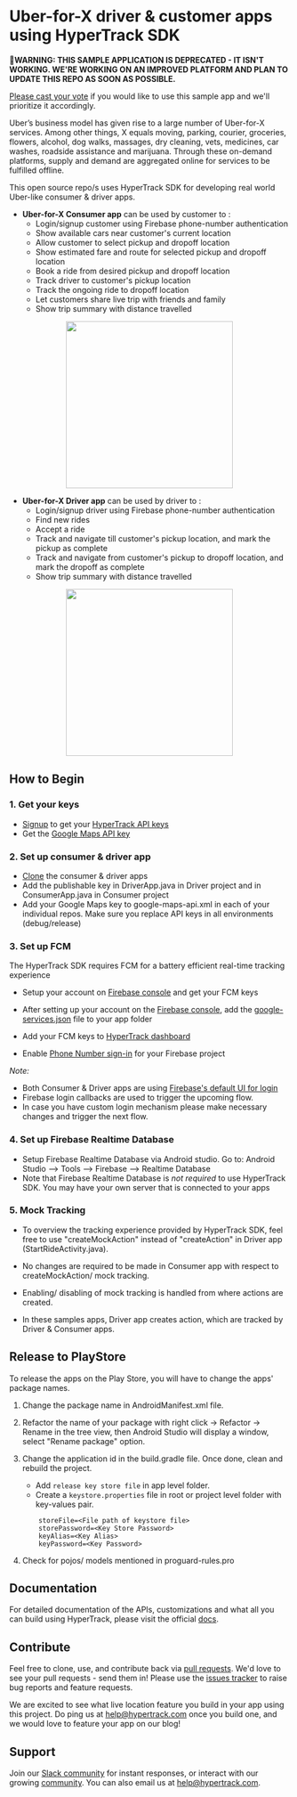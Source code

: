 # Uber-for-X driver & customer apps using HyperTrack SDK

**🛑WARNING: THIS SAMPLE APPLICATION IS DEPRECATED - IT ISN'T WORKING. WE'RE WORKING ON AN IMPROVED PLATFORM AND PLAN TO UPDATE THIS REPO AS SOON AS POSSIBLE.**

[Please cast your vote](https://hypertrack.canny.io/feature-requests/p/update-sample-apps-to-new-v3-architecture) if you would like to use this sample app and we'll prioritize it accordingly.

Uber’s business model has given rise to a large number of Uber-for-X services. Among other things, X equals moving, parking, courier, groceries, flowers, alcohol, dog walks, massages, dry cleaning, vets, medicines, car washes, roadside assistance and marijuana. Through these on-demand platforms, supply and demand are aggregated online for services to be fulfilled offline.

This open source repo/s uses HyperTrack SDK for developing real world Uber-like consumer & driver apps.

 - **Uber-for-X Consumer app** can be used by customer to :
      - Login/signup customer using Firebase phone-number authentication
      - Show available cars near customer's current location
      - Allow customer to select pickup and dropoff location
      - Show estimated fare and route for selected pickup and dropoff location
      - Book a ride from desired pickup and dropoff location
      - Track driver to customer's pickup location
      - Track the ongoing ride to dropoff location
      - Let customers share live trip with friends and family
      - Show trip summary with distance travelled

<p align="center">
 <a href="https://www.youtube.com/watch?v=1qMFP5w32GY">
  <img src="http://res.cloudinary.com/hypertrack/image/upload/v1525329669/customer.png" width="300"/>
 </a>
</p>


- **Uber-for-X Driver app** can be used by driver to :
     - Login/signup driver using Firebase phone-number authentication
     - Find new rides
     - Accept a ride
     - Track and navigate till customer's pickup location, and mark the pickup as complete
     - Track and navigate from customer's pickup to dropoff location, and mark the dropoff as complete
     - Show trip summary with distance travelled

<p align="center">
 <a href="https://www.youtube.com/watch?v=3R9GDQitt40">
  <img src="http://res.cloudinary.com/hypertrack/image/upload/v1525329669/driver.png" width="300"/>
 </a>
</p>


## How to Begin

### 1. Get your keys
 - [Signup](https://www.hypertrack.com/signup?utm_source=github&utm_campaign=uber_for_x_android) to get your [HyperTrack API keys](https://dashboard.hypertrack.com/settings)
 - Get the [Google Maps API key](https://developers.google.com/maps/documentation/android-api/signup)

### 2. Set up consumer & driver app
 - [Clone](https://github.com/hypertrack/uberx_android.git) the consumer & driver apps
 - Add the publishable key in DriverApp.java in Driver project and in ConsumerApp.java in Consumer project
 - Add your Google Maps key to google-maps-api.xml in each of your individual repos. Make sure you replace API keys in all environments (debug/release)

### 3. Set up FCM
The HyperTrack SDK requires FCM for a battery efficient real-time tracking experience
 - Setup your account on [Firebase console](https://console.firebase.google.com/) and get your FCM keys
 - After setting up your account on the [Firebase console](https://console.firebase.google.com), add the [google-services.json](https://support.google.com/firebase/answer/7015592) file to your app folder
 - Add your FCM keys to [HyperTrack dashboard](https://dashboard.hypertrack.com/settings)

 - Enable [Phone Number sign-in](https://firebase.google.com/docs/auth/android/phone-auth) for your Firebase project

 *Note:*
  - Both Consumer & Driver apps are using [Firebase's default UI for login](ttps://firebase.google.com/docs/auth/android/firebaseui)
  - Firebase login callbacks are used to trigger the upcoming flow.
  - In case you have custom login mechanism please make necessary changes and trigger the next flow.

### 4. Set up Firebase Realtime Database
 - Setup Firebase Realtime Database via Android studio. Go to: Android Studio --> Tools --> Firebase --> Realtime Database
 - Note that Firebase Realtime Database is _not required_ to use HyperTrack SDK. You may have your own server that is connected to your apps

### 5. Mock Tracking
- To overview the tracking experience provided by HyperTrack SDK, feel free to use "createMockAction" instead of "createAction" in Driver app (StartRideActivity.java).

- No changes are required to be made in Consumer app with respect to createMockAction/ mock tracking.

- Enabling/ disabling of mock tracking is handled from where actions are created.

- In these samples apps, Driver app creates action, which are tracked by Driver & Consumer apps.

## Release to PlayStore
To release the apps on the Play Store, you will have to change the apps' package names.

1. Change the package name in AndroidManifest.xml file.

2. Refactor the name of your package with right click → Refactor → Rename in the tree view, then Android Studio will display a window, select "Rename package" option.

3. Change the application id in the build.gradle file. Once done, clean and rebuild the project.
   - Add `release key store file` in app level folder.
   - Create a `keystore.properties` file in root or project level folder with key-values pair.
    ```properties
        storeFile=<File path of keystore file>
        storePassword=<Key Store Password>
        keyAlias=<Key Alias>
        keyPassword=<Key Password>
   ```
4. Check for pojos/ models mentioned in proguard-rules.pro

## Documentation
For detailed documentation of the APIs, customizations and what all you can build using HyperTrack, please visit the official [docs](https://www.hypertrack.com/docs).

## Contribute
Feel free to clone, use, and contribute back via [pull requests](https://help.github.com/articles/about-pull-requests/). We'd love to see your pull requests - send them in! Please use the [issues tracker](https://github.com/hypertrack/uberx-android/issues) to raise bug reports and feature requests.

We are excited to see what live location feature you build in your app using this project. Do ping us at help@hypertrack.com once you build one, and we would love to feature your app on our blog!

## Support
Join our [Slack community](http://slack.hypertrack.com) for instant responses, or interact with our growing [community](https://community.hypertrack.com). You can also email us at help@hypertrack.com.
